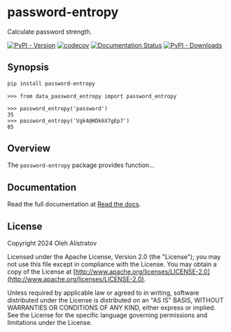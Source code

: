 # password-entropy
Calculate password strength.

[![PyPI - Version](https://img.shields.io/pypi/v/password-entropy)](https://pypi.org/project/password-entropy/) [![codecov](https://codecov.io/gh/alistratov/password-entropy/graph/badge.svg?token=MSJLFL8XFD)](https://codecov.io/gh/alistratov/password-entropy) [![Documentation Status](https://readthedocs.org/projects/password-entropy/badge/?version=latest)](https://password-entropy.readthedocs.io/en/latest/?badge=latest) [![PyPI - Downloads](https://img.shields.io/pypi/dm/password-entropy)](https://pypistats.org/packages/password-entropy)


## Synopsis
```bash
pip install password-entropy
```

```python-repl
>>> from data_password_entropy import password_entropy

>>> password_entropy('password')
35
>>> password_entropy('Vgk4@HDk6X7gEp7')
85
```


## Overview
The `password-entropy` package provides function...


## Documentation
Read the full documentation at [Read the docs](https://password-entropy.readthedocs.io/en/latest/).


## License
Copyright 2024 Oleh Alistratov

Licensed under the Apache License, Version 2.0 (the "License");
you may not use this file except in compliance with the License.
You may obtain a copy of the License at [http://www.apache.org/licenses/LICENSE-2.0](http://www.apache.org/licenses/LICENSE-2.0).

Unless required by applicable law or agreed to in writing, software
distributed under the License is distributed on an "AS IS" BASIS,
WITHOUT WARRANTIES OR CONDITIONS OF ANY KIND, either express or implied.
See the License for the specific language governing permissions and
limitations under the License.
